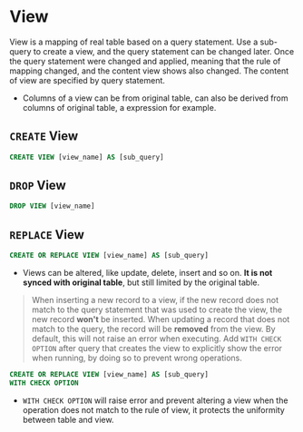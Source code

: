 # View

View is a mapping of real table based on a query statement.
Use a sub-query to create a view, and the query statement can be changed later.
Once the query statement were changed and applied, meaning that the rule of mapping changed, and the content view shows also changed. The content of view are specified by query statement.

- Columns of a view can be from original table, can also be derived from columns of original table, a expression for example.

## `CREATE` View

```sql
CREATE VIEW [view_name] AS [sub_query]
```

## `DROP` View

```sql
DROP VIEW [view_name]
```

## `REPLACE` View

```sql
CREATE OR REPLACE VIEW [view_name] AS [sub_query]
```

- Views can be altered, like update, delete, insert and so on. **It is not synced with original table**, but still limited by the original table.

> When inserting a new record to a view, if the new record does not match to the query statement that was used to create the view, the new record **won't** be inserted. When updating a record that does not match to the query, the record will be **removed** from the view.
By default, this will not raise an error when executing. Add `WITH CHECK OPTION` after query that creates the view to explicitly show the error when running, by doing so to prevent wrong operations.

```sql
CREATE OR REPLACE VIEW [view_name] AS [sub_query]
WITH CHECK OPTION
```

- `WITH CHECK OPTION` will raise error and prevent altering a view when the operation does not match to the rule of view, it protects the uniformity between table and view.
